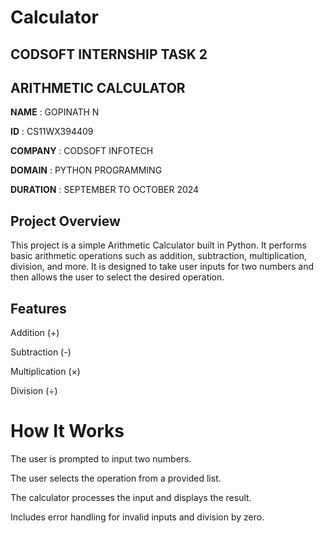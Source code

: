 # Calculator
## CODSOFT INTERNSHIP TASK 2 
## ARITHMETIC CALCULATOR

**NAME**    :    GOPINATH N

**ID**  :  CS11WX394409

**COMPANY**  :  CODSOFT INFOTECH

**DOMAIN**  :  PYTHON PROGRAMMING

**DURATION**  :  SEPTEMBER TO OCTOBER  2024

## Project Overview
This project is a simple Arithmetic Calculator built in Python. It performs basic arithmetic operations such as addition, subtraction, multiplication, division, and more. It is designed to take user inputs for two numbers and then allows the user to select the desired operation.

## Features
Addition (+)

Subtraction (-)

Multiplication (×)

Division (÷)


# How It Works
The user is prompted to input two numbers.

The user selects the operation from a provided list.

The calculator processes the input and displays the result.

Includes error handling for invalid inputs and division by zero.
